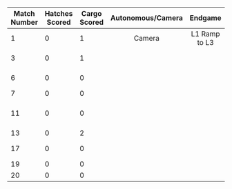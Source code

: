 Match Number|Hatches Scored|Cargo Scored|Autonomous/Camera|Endgame |Notable Features|
------------|--------------|------------|:---------------:|:------:|----------------|
1           |0             |1           |Camera           |L1 Ramp to L3|           |
3           |0             |1           |                 |        |Ramp got broken |
6           |0             |0           |                 |        |Connection problems|
7           |0             |0           |                 |        |                |
11          |0             |0           |                 |        |Difficulty getting on ramp
13          |0             |2           |                 |        |Worked
17          |0             |0           |                 |        |No climb attempts
19          |0             |0           |                 |        |Worked
20          |0             |0           |                 |        |Worked